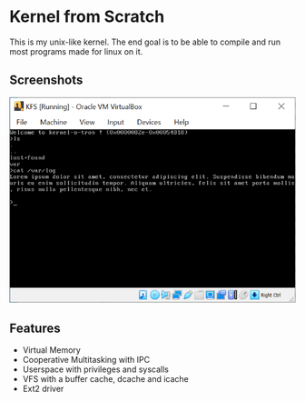 # Kernel from Scratch

This is my unix-like kernel. The end goal is to be able to compile and run most programs made for linux on it.

## Screenshots

![screenshot](/screenshot.png?raw=true "A basic shell running using my kernel")

## Features

- Virtual Memory
- Cooperative Multitasking with IPC
- Userspace with privileges and syscalls
- VFS with a buffer cache, dcache and icache
- Ext2 driver